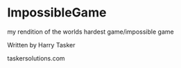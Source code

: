 # ImpossibleGame
 my rendition of the worlds hardest game/impossible game

Written by Harry Tasker

taskersolutions.com
